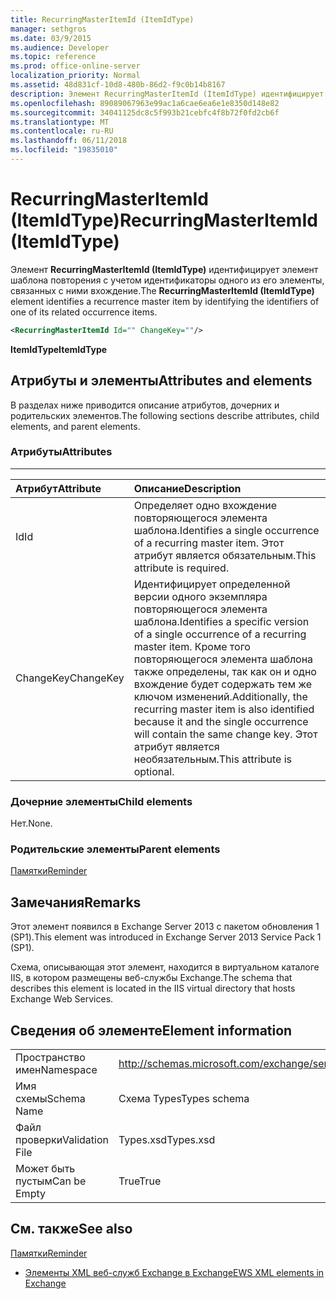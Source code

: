 ```yaml
---
title: RecurringMasterItemId (ItemIdType)
manager: sethgros
ms.date: 03/9/2015
ms.audience: Developer
ms.topic: reference
ms.prod: office-online-server
localization_priority: Normal
ms.assetid: 48d831cf-10d8-480b-86d2-f9c0b14b8167
description: Элемент RecurringMasterItemId (ItemIdType) идентифицирует элемент шаблона повторения с учетом идентификаторы одного из его элементы, связанных с ними вхождение.
ms.openlocfilehash: 89089067963e99ac1a6cae6ea6e1e8350d148e82
ms.sourcegitcommit: 34041125dc8c5f993b21cebfc4f8b72f0fd2cb6f
ms.translationtype: MT
ms.contentlocale: ru-RU
ms.lasthandoff: 06/11/2018
ms.locfileid: "19835010"
---
```

# <a name="recurringmasteritemid-itemidtype"></a><span data-ttu-id="af68a-103">RecurringMasterItemId (ItemIdType)</span><span class="sxs-lookup"><span data-stu-id="af68a-103">RecurringMasterItemId (ItemIdType)</span></span>

<span data-ttu-id="af68a-104">Элемент **RecurringMasterItemId (ItemIdType)** идентифицирует элемент шаблона повторения с учетом идентификаторы одного из его элементы, связанных с ними вхождение.</span><span class="sxs-lookup"><span data-stu-id="af68a-104">The **RecurringMasterItemId (ItemIdType)** element identifies a recurrence master item by identifying the identifiers of one of its related occurrence items.</span></span> 
  
```XML
<RecurringMasterItemId Id="" ChangeKey=""/>
```

 <span data-ttu-id="af68a-105">**ItemIdType**</span><span class="sxs-lookup"><span data-stu-id="af68a-105">**ItemIdType**</span></span>
## <a name="attributes-and-elements"></a><span data-ttu-id="af68a-106">Атрибуты и элементы</span><span class="sxs-lookup"><span data-stu-id="af68a-106">Attributes and elements</span></span>

<span data-ttu-id="af68a-107">В разделах ниже приводится описание атрибутов, дочерних и родительских элементов.</span><span class="sxs-lookup"><span data-stu-id="af68a-107">The following sections describe attributes, child elements, and parent elements.</span></span>
  
### <a name="attributes"></a><span data-ttu-id="af68a-108">Атрибуты</span><span class="sxs-lookup"><span data-stu-id="af68a-108">Attributes</span></span>

****

|<span data-ttu-id="af68a-109">**Атрибут**</span><span class="sxs-lookup"><span data-stu-id="af68a-109">**Attribute**</span></span>|<span data-ttu-id="af68a-110">**Описание**</span><span class="sxs-lookup"><span data-stu-id="af68a-110">**Description**</span></span>|
|:-----|:-----|
|<span data-ttu-id="af68a-111">Id</span><span class="sxs-lookup"><span data-stu-id="af68a-111">Id</span></span>  <br/> |<span data-ttu-id="af68a-112">Определяет одно вхождение повторяющегося элемента шаблона.</span><span class="sxs-lookup"><span data-stu-id="af68a-112">Identifies a single occurrence of a recurring master item.</span></span> <span data-ttu-id="af68a-113">Этот атрибут является обязательным.</span><span class="sxs-lookup"><span data-stu-id="af68a-113">This attribute is required.</span></span>  <br/> |
|<span data-ttu-id="af68a-114">ChangeKey</span><span class="sxs-lookup"><span data-stu-id="af68a-114">ChangeKey</span></span>  <br/> |<span data-ttu-id="af68a-115">Идентифицирует определенной версии одного экземпляра повторяющегося элемента шаблона.</span><span class="sxs-lookup"><span data-stu-id="af68a-115">Identifies a specific version of a single occurrence of a recurring master item.</span></span> <span data-ttu-id="af68a-116">Кроме того повторяющегося элемента шаблона также определены, так как он и одно вхождение будет содержать тем же ключом изменений.</span><span class="sxs-lookup"><span data-stu-id="af68a-116">Additionally, the recurring master item is also identified because it and the single occurrence will contain the same change key.</span></span> <span data-ttu-id="af68a-117">Этот атрибут является необязательным.</span><span class="sxs-lookup"><span data-stu-id="af68a-117">This attribute is optional.</span></span>  <br/> |
   
### <a name="child-elements"></a><span data-ttu-id="af68a-118">Дочерние элементы</span><span class="sxs-lookup"><span data-stu-id="af68a-118">Child elements</span></span>

<span data-ttu-id="af68a-119">Нет.</span><span class="sxs-lookup"><span data-stu-id="af68a-119">None.</span></span>
  
### <a name="parent-elements"></a><span data-ttu-id="af68a-120">Родительские элементы</span><span class="sxs-lookup"><span data-stu-id="af68a-120">Parent elements</span></span>

[<span data-ttu-id="af68a-121">Памятки</span><span class="sxs-lookup"><span data-stu-id="af68a-121">Reminder</span></span>](reminder.md)
  
## <a name="remarks"></a><span data-ttu-id="af68a-122">Замечания</span><span class="sxs-lookup"><span data-stu-id="af68a-122">Remarks</span></span>

<span data-ttu-id="af68a-123">Этот элемент появился в Exchange Server 2013 с пакетом обновления 1 (SP1).</span><span class="sxs-lookup"><span data-stu-id="af68a-123">This element was introduced in Exchange Server 2013 Service Pack 1 (SP1).</span></span>
  
<span data-ttu-id="af68a-124">Схема, описывающая этот элемент, находится в виртуальном каталоге IIS, в котором размещены веб-службы Exchange.</span><span class="sxs-lookup"><span data-stu-id="af68a-124">The schema that describes this element is located in the IIS virtual directory that hosts Exchange Web Services.</span></span>
  
## <a name="element-information"></a><span data-ttu-id="af68a-125">Сведения об элементе</span><span class="sxs-lookup"><span data-stu-id="af68a-125">Element information</span></span>

|||
|:-----|:-----|
|<span data-ttu-id="af68a-126">Пространство имен</span><span class="sxs-lookup"><span data-stu-id="af68a-126">Namespace</span></span>  <br/> |http://schemas.microsoft.com/exchange/services/2006/types  <br/> |
|<span data-ttu-id="af68a-127">Имя схемы</span><span class="sxs-lookup"><span data-stu-id="af68a-127">Schema Name</span></span>  <br/> |<span data-ttu-id="af68a-128">Схема Types</span><span class="sxs-lookup"><span data-stu-id="af68a-128">Types schema</span></span>  <br/> |
|<span data-ttu-id="af68a-129">Файл проверки</span><span class="sxs-lookup"><span data-stu-id="af68a-129">Validation File</span></span>  <br/> |<span data-ttu-id="af68a-130">Types.xsd</span><span class="sxs-lookup"><span data-stu-id="af68a-130">Types.xsd</span></span>  <br/> |
|<span data-ttu-id="af68a-131">Может быть пустым</span><span class="sxs-lookup"><span data-stu-id="af68a-131">Can be Empty</span></span>  <br/> |<span data-ttu-id="af68a-132">True</span><span class="sxs-lookup"><span data-stu-id="af68a-132">True</span></span>  <br/> |
   
## <a name="see-also"></a><span data-ttu-id="af68a-133">См. также</span><span class="sxs-lookup"><span data-stu-id="af68a-133">See also</span></span>



[<span data-ttu-id="af68a-134">Памятки</span><span class="sxs-lookup"><span data-stu-id="af68a-134">Reminder</span></span>](reminder.md)


- [<span data-ttu-id="af68a-135">Элементы XML веб-служб Exchange в Exchange</span><span class="sxs-lookup"><span data-stu-id="af68a-135">EWS XML elements in Exchange</span></span>](ews-xml-elements-in-exchange.md)

